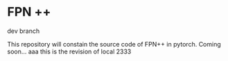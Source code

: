 # FPN ++
dev branch

This repository will constain the source code of FPN++ in pytorch. Coming soon...
aaa
this is the revision of local 2333

